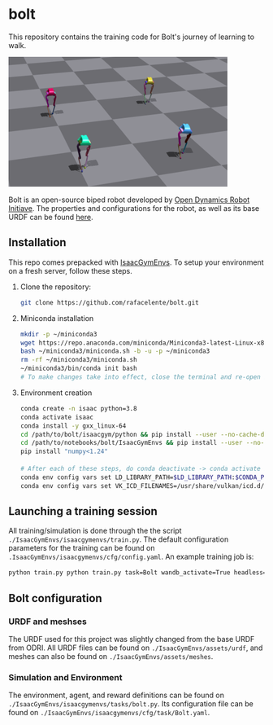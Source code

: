 # bolt

This repository contains the training code for Bolt's journey of learning to walk.

![Bolts walking](./docs/images/bolts_walking.png)

Bolt is an open-source biped robot developed by [Open Dynamics Robot Initiave](https://open-dynamic-robot-initiative.github.io/). The properties and configurations for the robot, as well as its base URDF can be found [here](https://github.com/open-dynamic-robot-initiative/robot_properties_bolt).


## Installation

This repo comes prepacked with [IsaacGymEnvs](https://github.com/NVIDIA-Omniverse/IsaacGymEnvs). To setup your environment on a fresh server, follow these steps. 

1. Clone the repository:

   ```bash
   git clone https://github.com/rafacelente/bolt.git
   ```

2. Miniconda installation

    ```bash
    mkdir -p ~/miniconda3
    wget https://repo.anaconda.com/miniconda/Miniconda3-latest-Linux-x86_64.sh -O ~/miniconda3/miniconda.sh
    bash ~/miniconda3/miniconda.sh -b -u -p ~/miniconda3
    rm -rf ~/miniconda3/miniconda.sh
    ~/miniconda3/bin/conda init bash
    # To make changes take into effect, close the terminal and re-open it.
    ```

3. Environment creation
    ```bash
    conda create -n isaac python=3.8
    conda activate isaac
    conda install -y gxx_linux-64
    cd /path/to/bolt/isaacgym/python && pip install --user --no-cache-dir -e .
    cd /path/to/notebooks/bolt/IsaacGymEnvs && pip install --user --no-cache-dir  -e .
    pip install "numpy<1.24"

    # After each of these steps, do conda deactivate -> conda activate isaac
    conda env config vars set LD_LIBRARY_PATH=$LD_LIBRARY_PATH:$CONDA_PREFIX/lib --name $CONDA_DEFAULT_ENV
    conda env config vars set VK_ICD_FILENAMES=/usr/share/vulkan/icd.d/nvidia_icd.json --name $CONDA_DEFAULT_ENV
    ```

## Launching a training session

All training/simulation is done through the the script `./IsaacGymEnvs/isaacgymenvs/train.py`. The default configuration parameters for the training can be found on `.IsaacGymEnvs/isaacgymenvs/cfg/config.yaml`. An example training job is:

```bash
python train.py python train.py task=Bolt wandb_activate=True headless=False num_envs=1024 headless=True max_iterations=1000
```

## Bolt configuration

### URDF and meshses

The URDF used for this project was slightly changed from the base URDF from ODRI. All URDF files can be found on `./IsaacGymEnvs/assets/urdf`, and meshes can also be found on `./IsaacGymEnvs/assets/meshes`. 

### Simulation and Environment

The environment, agent, and reward definitions can be found on `./IsaacGymEnvs/isaacgymenvs/tasks/bolt.py`. Its configuration file can be found on `./IsaacGymEnvs/isaacgymenvs/cfg/task/Bolt.yaml`.

